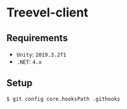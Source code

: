 # Treevel-client

## Requirements
- `Unity`: `2019.3.2f1`  
- `.NET`: `4.x`

## Setup
```
$ git config core.hooksPath .githooks
```
